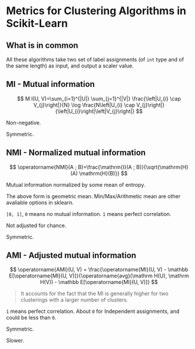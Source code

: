 # Metrics for Clustering Algorithms in Scikit-Learn

## What is in common

All these algorithms take two set of label assignments (of `int` type and of the same length) as input, and output a scaler value.

## MI - Mutual information

$$
M I(U, V)=\sum_{i=1}^{|U|} \sum_{j=1}^{|V|} \frac{\left|U_{i} \cap V_{j}\right|}{N} \log \frac{N\left|U_{i} \cap V_{j}\right|}{\left|U_{i}\right|\left|V_{j}\right|}
$$

Non-negative.

Symmetric.

## NMI - Normalized mutual information

$$
\operatorname{NMI}(A ; B)=\frac{\mathrm{I}(A ; B)}{\sqrt{\mathrm{H}(A) \mathrm{H}(B)}}
$$

Mutual information normalized by some mean of entropy.

The above form is geometric mean. Min/Max/Arithmetic mean are other avaliable options in sklearn.

`[0, 1]`, `0` means no mutual information. `1` means perfect correlation.

Not adjusted for chance.

Symmetric.

## AMI - Adjusted mutual information

$$
\operatorname{AMI}(U, V) = \frac{\operatorname{MI}(U, V) - \mathbb E[\operatorname{MI}(U, V)]}{\operatorname{avg}(\mathrm H(U), \mathrm H(V)) - \mathbb E[\operatorname{MI}(U, V)]}
$$

> It accounts for the fact that the MI is generally higher for two clusterings with a larger number of clusters.

`1` means perfect correlation. About `0` for Independent assignments, and could be less than `0`.

Symmetric.

Slower.
